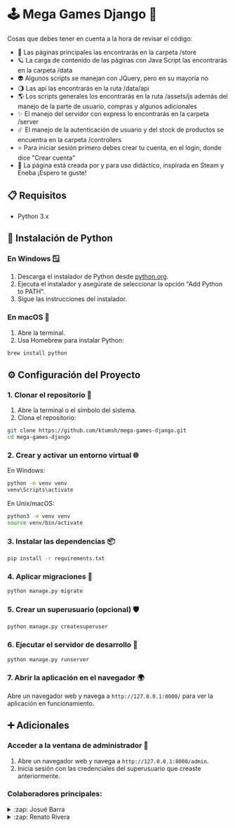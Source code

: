 # 🕹️ Mega Games Django 👋
Cosas que debes tener en cuenta a la hora de revisar el código:
- 🚀 Las páginas principales las encontrarás en la carpeta /store
- 🪐 La carga de contenido de las páginas con Java Script las encontrarás en la carpeta /data
- 👽 Algunos scripts se manejan con JQuery, pero en su mayoría no
- 🌖 Las api las encontrarás en la ruta /data/api
- 🌎 Los scripts generales los encontrarás en la ruta /assets/js además del manejo de la parte de usuario, compras y algunos adicionales
- ✨ El manejo del servidor con express lo encontrarás en la carpeta /server
- ☄️ El manejo de la autenticación de usuario y del stock de productos se encuentra en la carpeta /controllers
- ⭐️ Para iniciar sesión primero debes crear tu cuenta, en el login, donde dice "Crear cuenta"
- 🚀 La página está creada por y para uso didáctico, inspirada en Steam y Eneba ¡Espero te guste!

## 📋 Requisitos

- Python 3.x

## 🐍 Instalación de Python

### En Windows 🪟

1. Descarga el instalador de Python desde [python.org](https://www.python.org/downloads/).
2. Ejecuta el instalador y asegúrate de seleccionar la opción "Add Python to PATH".
3. Sigue las instrucciones del instalador.

### En macOS 🍏

1. Abre la terminal.
2. Usa Homebrew para instalar Python:
```bash
brew install python
```

## ⚙️ Configuración del Proyecto 

### 1. Clonar el repositorio 📂

1. Abre la terminal o el símbolo del sistema.
2. Clona el repositorio:
```bash
git clone https://github.com/ktumsh/mega-games-django.git
cd mega-games-django
```

### 2. Crear y activar un entorno virtual 🌐

En Windows:

```bash
python -m venv venv
venv\Scripts\activate
```

En Unix/macOS:
```bash
python3 -m venv venv
source venv/bin/activate
```

### 3. Instalar las dependencias 📦
```bash
pip install -r requirements.txt
```

### 4. Aplicar migraciones 🔄
```bash
python manage.py migrate
```

### 5. Crear un superusuario (opcional) 🛡️
```bash
python manage.py createsuperuser
```

### 6. Ejecutar el servidor de desarrollo 🚀
```bash
python manage.py runserver
```

### 7. Abrir la aplicación en el navegador 🌍

Abre un navegador web y navega a `http://127.0.0.1:8000/` para ver la aplicación en funcionamiento.

## ➕ Adicionales

### Acceder a la ventana de administrador 🔐

1. Abre un navegador web y navega a `http://127.0.0.1:8000/admin`.
2. Inicia sesión con las credenciales del superusuario que creaste anteriormente.

### Colaboradores principales:
<details>
  <summary>:zap: Josué Barra</summary>
</details>

<details>
  <summary>:zap: Renato Rivera</summary>
</details>
